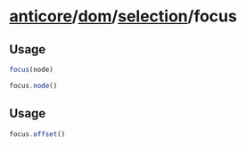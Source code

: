# [anticore](../../../../../#reference)/[dom](../../#reference)/[selection](../#reference)/<a name="reference">focus</a>

## Usage

```js
focus(node)
```

```js
focus.node()
```

## Usage

```js
focus.offset()
```